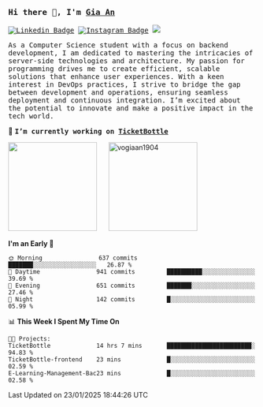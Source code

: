 ### <samp>Hi there 👋, I'm <a href="https://www.linkedin.com/in/vogiaan1904/" target="_blank">Gia An</a></samp>

<samp> [![Linkedin Badge](https://img.shields.io/badge/-LinkedIn-0e76a8?style=flat-square&logo=Linkedin&logoColor=white)](https://linkedin.com/in/vogiaan1904)
[![Instagram Badge](https://img.shields.io/badge/-Instagram-e4405f?style=flat-square&logo=Instagram&logoColor=white)](https://instagram.com/_.ja.ann_/) ![](https://komarev.com/ghpvc/?username=vogiaan1904&style=flat-square&base=500)</samp> 

<samp>As a Computer Science student with a focus on backend development, I am dedicated to mastering the intricacies of server-side technologies and architecture. My passion for programming drives me to create efficient, scalable solutions that enhance user experiences. With a keen interest in DevOps practices, I strive to bridge the gap between development and operations, ensuring seamless deployment and continuous integration. I’m excited about the potential to innovate and make a positive impact in the tech world.</samp>

🔭 <samp>**I’m currently working on [TicketBottle](https://github.com/vogiaan1904/TicketBottle)**</samp>



<div>
  <img height="180em" src="https://github-readme-stats.vercel.app/api/top-langs/?username=vogiaan1904&show_icons=true&hide_border=true&layout=compact&langs_count=10&theme=transparent&include_orgs=true"/>
  &nbsp;&nbsp;&nbsp;&nbsp;
  <img height="180em" src="https://github-readme-stats.vercel.app/api?username=vogiaan1904&show_icons=true&hide_border=true&&count_private=true&include_all_commits=true&theme=transparent&locale=en" alt="vogiaan1904" />
</div>






<!--START_SECTION:waka-->
**I'm an Early 🐤** 

```text
🌞 Morning                637 commits         ███████░░░░░░░░░░░░░░░░░░   26.87 % 
🌆 Daytime                941 commits         ██████████░░░░░░░░░░░░░░░   39.69 % 
🌃 Evening                651 commits         ███████░░░░░░░░░░░░░░░░░░   27.46 % 
🌙 Night                  142 commits         █░░░░░░░░░░░░░░░░░░░░░░░░   05.99 % 
```


📊 **This Week I Spent My Time On** 

```text
🐱‍💻 Projects: 
TicketBottle             14 hrs 7 mins       ████████████████████████░   94.83 % 
TicketBottle-frontend    23 mins             █░░░░░░░░░░░░░░░░░░░░░░░░   02.59 % 
E-Learning-Management-Bac23 mins             █░░░░░░░░░░░░░░░░░░░░░░░░   02.58 % 
```


 Last Updated on 23/01/2025 18:44:26 UTC
<!--END_SECTION:waka-->
